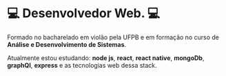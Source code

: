 # 💻 Desenvolvedor Web. 💻

Formado no bacharelado em violão pela UFPB e em formação no curso de **Análise e Desenvolvimento de Sistemas**.

Atualmente estou estudando: **node js**, **react**, **react native**, **mongoDb**, **graphQl**, **express** e as tecnologias web dessa stack. 

